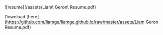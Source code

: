 ![resume](/assets/Liam\ Geron\ Resume.pdf)

Download [here](https://github.com/liamge/liamge.github.io/raw/master/assets/Liam Geron Resume.pdf)
